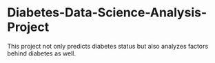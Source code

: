 # Diabetes-Data-Science-Analysis-Project
This project not only predicts diabetes status but also analyzes factors behind diabetes as well. 
